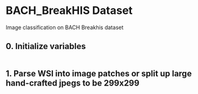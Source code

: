 # BACH_BreakHIS Dataset

Image classification on BACH Breakhis dataset

## 0. Initialize variables
```

```

## 1. Parse WSI into image patches or split up large hand-crafted jpegs to be 299x299
```


```

